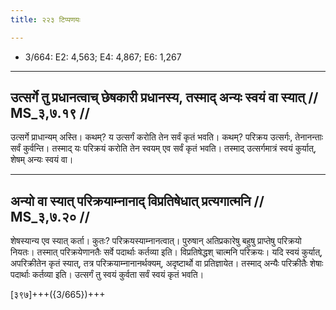 ```yaml
---
title: २२३ टिप्पणयः

---
```

- 3/664: E2: 4,563; E4: 4,867; E6: 1,267

____________________________________________


## उत्सर्गे तु प्रधानत्वाच् छेषकारी प्रधानस्य, तस्माद् अन्यः स्वयं वा स्यात् // MS_३,७.१९ //

उत्सर्गे प्राधान्यम् अस्ति। कथम्? य उत्सर्गं करोति तेन सर्वं कृतं भवति। कथम्? परिक्रय उत्सर्गः, तेनानन्ताः सर्वं कुर्वन्ति। तस्माद् यः परिक्रयं करोति तेन स्वयम् एव सर्वं कृतं भवति। तस्माद् उत्सर्गमात्रं स्वयं कुर्यात्, शेषम् अन्यः स्वयं वा।


____________________________________________


## अन्यो वा स्यात् परिक्रयाम्नानाद् विप्रतिषेधात् प्रत्यगात्मनि // MS_३,७.२० //

शेषस्यान्य एव स्यात् कर्ता। कुतः? परिक्रयस्याम्नानत्वात्। पुरुषान् अतिप्रकारेषु बहुषु प्राप्तेषु परिक्रयो नियतः। तस्मात् परिक्रयेणानतैः सर्वे पदार्थाः कर्तव्या इति। विप्रतिषेद्धश् चात्मनि परिक्रयः। यदि स्वयं कुर्यात्, अपरिक्रीतेन कृतं स्यात्, तत्र परिक्रयाम्नानानर्थक्यम्, अदृष्टार्थो वा प्रतिज्ञायेत। तस्माद् अन्यैः परिक्रीतैः शेषाः पदार्थाः कर्तव्या इति। उत्सर्गं तु स्वयं कुर्वता सर्वं स्वयं कृतं भवति।

[३९७]+++({3/665})+++